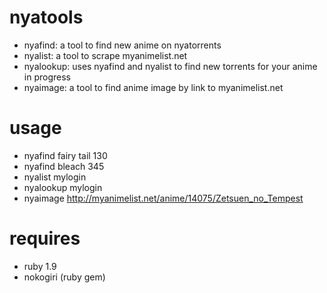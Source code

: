 nyatools
========

* nyafind: a tool to find new anime on nyatorrents
* nyalist: a tool to scrape myanimelist.net
* nyalookup: uses nyafind and nyalist to find new torrents for your anime in progress
* nyaimage: a tool to find anime image by link to myanimelist.net

usage
=====

* nyafind fairy tail 130
* nyafind bleach 345
* nyalist mylogin
* nyalookup mylogin
* nyaimage http://myanimelist.net/anime/14075/Zetsuen_no_Tempest

requires
========

* ruby 1.9
* nokogiri (ruby gem)
